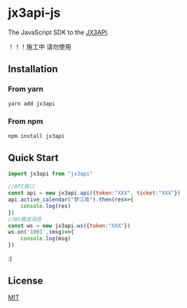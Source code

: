 # jx3api-js

The JavaScript SDK to the [JX3API](https://www.jx3api.com).

 ！！！施工中 请勿使用

## Installation

### From yarn

```bash
yarn add jx3api
```

### From npm

```bash
npm install jx3api
```

## Quick Start

```javascript
import jx3api from "jx3api"

//API接口
const api = new jx3api.api({token:"XXX", ticket:"XXX"})
api.active_calendar("梦江南").then(res=>{
    console.log(res)
})
//WS推送消息
const ws = new jx3api.ws({token:"XXX"})
ws.on('1001',(msg)=>{
    console.log(msg)
})
```

:)

## License

[MIT](LICENSE)
